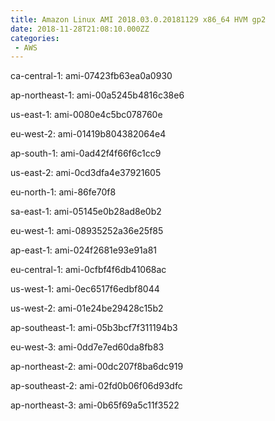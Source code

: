 ```yaml
---
title: Amazon Linux AMI 2018.03.0.20181129 x86_64 HVM gp2
date: 2018-11-28T21:08:10.000ZZ
categories:
 - AWS
---
```


ca-central-1: ami-07423fb63ea0a0930

ap-northeast-1: ami-00a5245b4816c38e6

us-east-1: ami-0080e4c5bc078760e

eu-west-2: ami-01419b804382064e4

ap-south-1: ami-0ad42f4f66f6c1cc9

us-east-2: ami-0cd3dfa4e37921605

eu-north-1: ami-86fe70f8

sa-east-1: ami-05145e0b28ad8e0b2

eu-west-1: ami-08935252a36e25f85

ap-east-1: ami-024f2681e93e91a81

eu-central-1: ami-0cfbf4f6db41068ac

us-west-1: ami-0ec6517f6edbf8044

us-west-2: ami-01e24be29428c15b2

ap-southeast-1: ami-05b3bcf7f311194b3

eu-west-3: ami-0dd7e7ed60da8fb83

ap-northeast-2: ami-00dc207f8ba6dc919

ap-southeast-2: ami-02fd0b06f06d93dfc

ap-northeast-3: ami-0b65f69a5c11f3522

